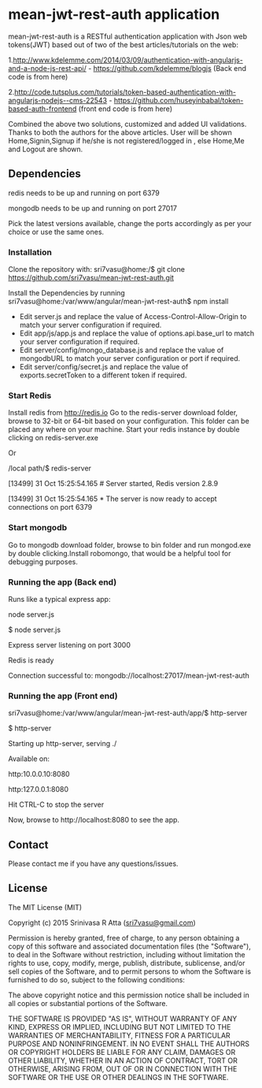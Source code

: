 # mean-jwt-rest-auth application

mean-jwt-rest-auth is a RESTful authentication application with Json web tokens(JWT) based out of two of the best
articles/tutorials on the web:

1.http://www.kdelemme.com/2014/03/09/authentication-with-angularjs-and-a-node-js-rest-api/ - https://github.com/kdelemme/blogjs (Back end code is from here)

2.http://code.tutsplus.com/tutorials/token-based-authentication-with-angularjs-nodejs--cms-22543 - https://github.com/huseyinbabal/token-based-auth-frontend (front end code is from here)

Combined the above two solutions, customized and added UI validations. Thanks to both the authors for the above articles.
User will be shown Home,Signin,Signup if he/she is not registered/logged in , else Home,Me and Logout are shown.

## Dependencies

redis needs to be up and running on port 6379

mongodb needs to be up and running on port 27017

Pick the latest versions available, change the ports accordingly as per your choice or use the same ones.

### Installation

Clone the repository with: sri7vasu@home:/$ git clone https://github.com/sri7vasu/mean-jwt-rest-auth.git

Install the Dependencies by running sri7vasu@home:/var/www/angular/mean-jwt-rest-auth$ npm install

- Edit server.js and replace the value of Access-Control-Allow-Origin to match your server configuration if required.
- Edit app/js/app.js and replace the value of options.api.base_url to match your server configuration if required.
- Edit server/config/mongo_database.js and replace the value of mongodbURL to match your server configuration or port if required.
- Edit server/config/secret.js and replace the value of exports.secretToken to a different token if required.

### Start Redis

Install redis from http://redis.io
Go to the redis-server download folder, browse to 32-bit or 64-bit based on your configuration. This folder can be placed any where
on your machine. Start your redis instance by double clicking on redis-server.exe

Or

/local path/$ redis-server

[13499] 31 Oct 15:25:54.165 # Server started, Redis version 2.8.9

[13499] 31 Oct 15:25:54.165 * The server is now ready to accept connections on port 6379

### Start mongodb

Go to mongodb download folder, browse to bin folder and run mongod.exe by double clicking.Install robomongo, that would be a
helpful tool for debugging purposes.

### Running the app (Back end)

Runs like a typical express app:

node server.js

$ node server.js

Express server listening on port 3000

Redis is ready

Connection successful to: mongodb://localhost:27017/mean-jwt-rest-auth

### Running the app (Front end)

sri7vasu@home:/var/www/angular/mean-jwt-rest-auth/app/$ http-server

$ http-server

Starting up http-server, serving ./

Available on:

  http:10.0.0.10:8080
  
  http:127.0.0.1:8080
  
Hit CTRL-C to stop the server

Now, browse to http://localhost:8080 to see the app.

## Contact

Please contact me if you have any questions/issues.

## License

The MIT License (MIT)

Copyright (c) 2015 Srinivasa R Atta (sri7vasu@gmail.com)

Permission is hereby granted, free of charge, to any person obtaining a copy of this software and associated documentation files (the "Software"), to deal in the Software without restriction, including without limitation the rights to use, copy, modify, merge, publish, distribute, sublicense, and/or sell copies of the Software, and to permit persons to whom the Software is furnished to do so, subject to the following conditions:

The above copyright notice and this permission notice shall be included in all copies or substantial portions of the Software.

THE SOFTWARE IS PROVIDED "AS IS", WITHOUT WARRANTY OF ANY KIND, EXPRESS OR IMPLIED, INCLUDING BUT NOT LIMITED TO THE WARRANTIES OF MERCHANTABILITY, FITNESS FOR A PARTICULAR PURPOSE AND NONINFRINGEMENT. IN NO EVENT SHALL THE AUTHORS OR COPYRIGHT HOLDERS BE LIABLE FOR ANY CLAIM, DAMAGES OR OTHER LIABILITY, WHETHER IN AN ACTION OF CONTRACT, TORT OR OTHERWISE, ARISING FROM, OUT OF OR IN CONNECTION WITH THE SOFTWARE OR THE USE OR OTHER DEALINGS IN THE SOFTWARE.
